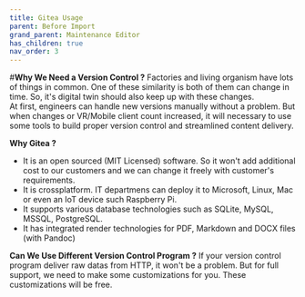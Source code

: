 ```yaml
---
title: Gitea Usage
parent: Before Import
grand_parent: Maintenance Editor
has_children: true
nav_order: 3
---
```


#**Why We Need a Version Control ?**
Factories and living organism have lots of things in common. One of these similarity is both of them can change in time. So, it's digital twin should also keep up with these changes.\
At first, engineers can handle new versions manually without a problem. But when changes or VR/Mobile client count increased, it will necessary to use some tools to build proper version control and streamlined content delivery.

**Why Gitea ?**
+ It is an open sourced (MIT Licensed) software. So it won't add additional cost to our customers and we can change it freely with customer's requirements.
+ It is crossplatform. IT departmens can deploy it to Microsoft, Linux, Mac or even an IoT device such Raspberry Pi.
+ It supports various database technologies such as SQLite, MySQL, MSSQL, PostgreSQL.
+ It has integrated render technologies for PDF, Markdown and DOCX files (with Pandoc)

**Can We Use Different Version Control Program ?**
If your version control program deliver raw datas from HTTP, it won't be a problem. But for full support, we need to make some customizations for you. These customizations will be free.
